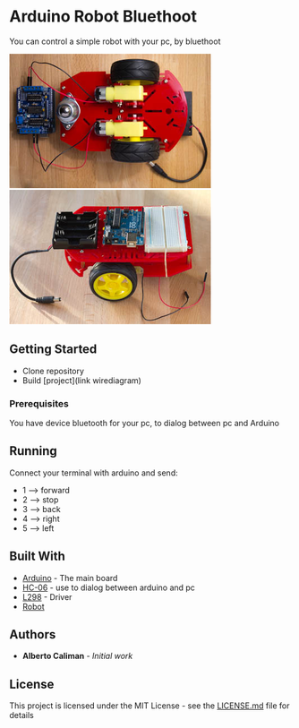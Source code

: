 # Arduino Robot Bluethoot

You can control a simple robot with your pc, by bluethoot

![Screenshot](Photo/arduino-robot-15.png)
![Screenshot](Photo/arduino-robot-22.png)

## Getting Started

* Clone repository 
* Build [project](link wirediagram)

### Prerequisites

You have device bluetooth for your pc, to dialog between pc and Arduino


## Running

Connect your terminal with arduino and send:
* 1 --> forward
* 2 --> stop
* 3 --> back
* 4 --> right
* 5 --> left

## Built With

* [Arduino](https://www.arduino.cc/) - The main board
* [HC-06](https://it.aliexpress.com/item/Free-Shipping-hc-06-HC-06-RF-Wireless-Bluetooth-Transceiver-Slave-Module-RS232-TTL-to-UART/32501958088.html?spm=a2g0y.search0104.3.1.312dd51d9YayfX&ws_ab_test=searchweb0_0,searchweb201602_4_10152_10151_10065_10068_10344_10342_10343_10340_10341_10084_10083_10304_10615_10307_10302_10059_10184_10314_10534_100031_10604_10103_10142,searchweb201603_32,ppcSwitch_5&algo_expid=68ba93f8-a51d-4009-8730-a471549e6dba-0&algo_pvid=68ba93f8-a51d-4009-8730-a471549e6dba&priceBeautifyAB=4) - use to dialog between arduino and pc
* [L298](https://it.aliexpress.com/item/New-Dual-H-Bridge-DC-Stepper-Motor-Drive-Controller-Board-Module-L298N-for-arduino/32581976321.html?spm=a2g0y.search0104.3.8.20a28babFLwviR&ws_ab_test=searchweb0_0,searchweb201602_4_10152_10151_10065_10068_10344_10342_10343_10340_10341_10084_10083_10304_10615_10307_10302_10059_10184_10314_10534_100031_10604_10103_10142,searchweb201603_32,ppcSwitch_5&algo_expid=e8833564-f10b-4baa-b416-3fcfac0df67b-0&algo_pvid=e8833564-f10b-4baa-b416-3fcfac0df67b&priceBeautifyAB=4) - Driver
* [Robot](https://it.aliexpress.com/item/Free-shipping-Smart-car-chassis-Tracing-car-The-robot-car-chassis-With-code-disc-tachometer-Four/32554236304.html?spm=a2g0y.search0104.3.155.69f74552PByprh&ws_ab_test=searchweb0_0,searchweb201602_4_10152_10151_10065_10068_10344_10342_10343_10340_10341_10084_10083_10304_10615_10307_10302_10059_10184_10314_10534_100031_10604_10103_10142,searchweb201603_32,ppcSwitch_5&algo_expid=55fefe23-5b09-475c-9504-f33765f96550-22&algo_pvid=55fefe23-5b09-475c-9504-f33765f96550&priceBeautifyAB=4)


## Authors

* **Alberto Caliman** - *Initial work*


## License

This project is licensed under the MIT License - see the [LICENSE.md](LICENSE.md) file for details

